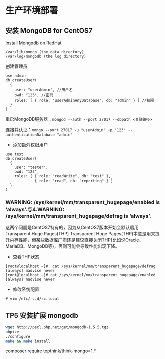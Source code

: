 # 生产环境部署

## 安装 MongoDB for CentOS7

[Install Mongodb on RedHat](https://docs.mongodb.com/manual/tutorial/install-mongodb-on-red-hat/#overview)

```
/var/lib/mongo (the data directory)
/var/log/mongodb (the log directory)
```

创建管理员
```
use admin
db.createUser(
  {
    user: "userAdmin", //用户名
    pwd: "123", //密码
    roles: [ { role: "userAdminAnyDatabase", db: "admin" } ] //权限
  }
)
```

重启MongoDB服务器：`mongod --auth --port 27017 --dbpath <关联路径>`

连接并认证：`mongo --port 27017 -u "userAdmin" -p "123" --authenticationDatabase "admin"`

- 添加额外权限用户

```
use test
db.createUser(
  {
    user: "tester",
    pwd: "123",
    roles: [ { role: "readWrite", db: "test" },
             { role: "read", db: "reporting" } ]
  }
)
```

### WARNING: /sys/kernel/mm/transparent_hugepage/enabled is ‘always’.与4.WARNING: /sys/kernel/mm/transparent_hugepage/defrag is ‘always’.

这两个问题是CentOS7特有的，因为从CentOS7版本开始会默认启用Transparent Huge Pages(THP) 
Transparent Huge Pages(THP)本意是用来提升内存性能，但某些数据库厂商还是建议直接关闭THP(比如说Oracle、MariaDB、MongoDB等)，否则可能会导致性能出现下降。

- 查看THP状态

```
[root@localhost ~]#  cat /sys/kernel/mm/transparent_hugepage/defrag
[always] madvise never
[root@localhost ~]# cat /sys/kernel/mm/transparent_hugepage/enabled
[always] madvise never
```

- 修改系统配置

```
# vim /etc/rc.d/rc.local

```

## TP5 安装扩展 mongodb

```sh
wget http://pecl.php.net/get/mongodb-1.5.5.tgz
phpize
./configure
make && make install
```

composer require topthink/think-mongo=1.*



